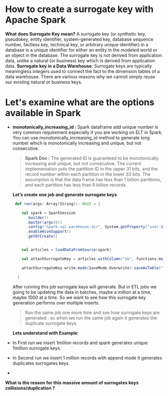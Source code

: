 # How to create a surrogate key with Apache Spark

 **What does  Surrogate Key  mean?**
 A surrogate key (or synthetic key, pseudokey, entity identifier, system-generated key, database sequence number, factless key, technical key, or arbitrary unique identifier) in a database is a unique identifier for either an entity in the modeled world or an object in the database. The surrogate key is not derived from application data, unlike a natural (or business) key which is derived from application data.
 **Surrogate key in a Data Warehouse**: Surrogate keys are typically meaningless integers used to connect the fact to the dimension tables of a data warehouse. There are various reasons why we cannot simply reuse our existing natural or business keys.

# Let's examine what are the options available in Spark

 - **monotonically_increasing_id :** Spark dataframe add unique number is very common requirement especially if you are working on ELT in Spark. You can use monotonically_increasing_id method to generate long number which is monotonically increasing and unique, but not consecutive.
 
 

	>  **Spark Doc :** The generated ID is guaranteed to be monotonically increasing and unique, but not consecutive. The current implementation puts the partition ID in the upper 31 bits, and the record number within each partition in the lower 33 bits. The assumption is that the data frame has less than 1 billion partitions, and each partition has less than 8 billion records.
	
	
	
	**Let’s create one job and generate surrogate keys**
	
	```scala
	 def run(args: Array[String]): Unit = {

	    val spark = SparkSession
	      .builder()
	      .master(args(0))
	      .config("spark.sql.warehouse.dir", System.getProperty("user.dir") + "/spark-warehouse")
	      .enableHiveSupport()
	      .getOrCreate()


	    val articles = loadDataFromSource(spark)

	    val attachSurrogateKey = articles.withColumn("sk", functions.monotonically_increasing_id())

	    attachSurrogateKey.write.mode(SaveMode.Overwrite).saveAsTable("articles_tbl")

	  }

	```
	After running this job surrogate keys will generate. But in ETL jobs we going to be updating the data in batches, maybe a million at a time, maybe 1000 at a time. So we want to see how this surrogate key generation performs over multiple inserts.

	> Run the same job one more time and see how surrogate keys are generated : so when we run the same job again it generates the duplicate surrogate keys.

	**Lets understand with Example**: 
	

 - In First run we insert 1million records and spark generates unique 1million surrogate keys.
 - In Second run we insert 1 million records with append mode it generates duplicates surrogates keys.
 - 
**What is the reason for this massive amount of surrogates keys collisions/duplication ?**
 
 
 
<!--stackedit_data:
eyJoaXN0b3J5IjpbMTQ5OTk5Mzc1OSwyNjcxMzYzOSwxOTM3MD
U1ODk2LDM1MTIzNjQ0NCwtMTI3OTAzMDA2OSwzNjMwNDkyOTUs
LTIxMjI0NTgxMDIsLTkwOTc3NDMxMCwxMTQ3NjU0ODMsLTU1OD
kwODA3NywtMTA0ODQ3NTk0NSwtMjA4ODc0NjYxMiwtNDUyODAy
MDQ0LDEzNzA3MDMyNDUsMjU2NjIwODQ0LDEwOTYxNTI2OSwtMz
k3NzM3OTM1LDIwMTY5MTExNzAsMTYxMDE4Nzc1NSwtNjE4NTc2
NzM1XX0=
-->